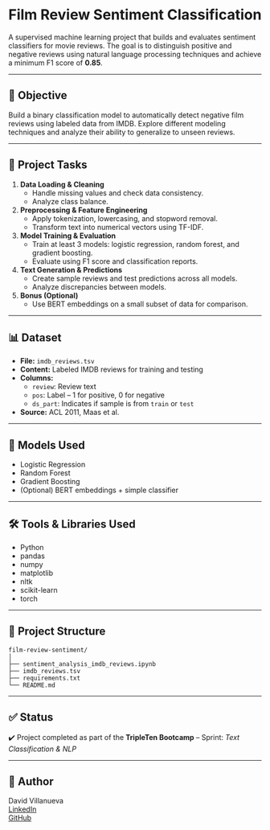 # Film Review Sentiment Classification

A supervised machine learning project that builds and evaluates sentiment classifiers for movie reviews. The goal is to distinguish positive and negative reviews using natural language processing techniques and achieve a minimum F1 score of **0.85**.

---

## 📌 Objective

Build a binary classification model to automatically detect negative film reviews using labeled data from IMDB. Explore different modeling techniques and analyze their ability to generalize to unseen reviews.

---

## 🧠 Project Tasks

1. **Data Loading & Cleaning**
   - Handle missing values and check data consistency.
   - Analyze class balance.
2. **Preprocessing & Feature Engineering**
   - Apply tokenization, lowercasing, and stopword removal.
   - Transform text into numerical vectors using TF-IDF.
3. **Model Training & Evaluation**
   - Train at least 3 models: logistic regression, random forest, and gradient boosting.
   - Evaluate using F1 score and classification reports.
4. **Text Generation & Predictions**
   - Create sample reviews and test predictions across all models.
   - Analyze discrepancies between models.
5. **Bonus (Optional)**
   - Use BERT embeddings on a small subset of data for comparison.

---

## 📊 Dataset

- **File:** `imdb_reviews.tsv`
- **Content:** Labeled IMDB reviews for training and testing
- **Columns:**
  - `review`: Review text
  - `pos`: Label – 1 for positive, 0 for negative
  - `ds_part`: Indicates if sample is from `train` or `test`
- **Source:** ACL 2011, Maas et al.

---

## 🧪 Models Used

- Logistic Regression
- Random Forest
- Gradient Boosting
- (Optional) BERT embeddings + simple classifier

---

## 🛠️ Tools & Libraries Used

- Python
- pandas
- numpy
- matplotlib
- nltk
- scikit-learn
- torch

---

## 📁 Project Structure

```
film-review-sentiment/
│
├── sentiment_analysis_imdb_reviews.ipynb
├── imdb_reviews.tsv
├── requirements.txt
└── README.md
```

---

## ✅ Status

✔️ Project completed as part of the **TripleTen Bootcamp** – Sprint: *Text Classification & NLP*

---

## 📌 Author

David Villanueva  
[LinkedIn](https://www.linkedin.com/in/david-villanueva-59659727)  
[GitHub](https://github.com/lolapaul)

